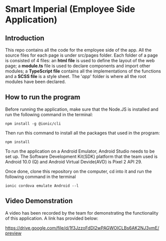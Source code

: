 # Smart Imperial (Employee Side Application)

## Introduction

This repo contains all the code for the employee side of the app. All the source files for each page is under src/pages folder. Each folder of a page is consisted of 4 files: an **html file** is used to define the layout of the web page; a **module.ts** file is used to declare components and import other modules; a **TypeScript file** contains all the implementations of the functions and a **SCSS file** is a style sheet. The '*app*' folder is where all the root modules have been declared.

## How to run the program

Before running the application, make sure that the Node.JS is installed and run the following command in the terminal:

```
npm install -g @ionic/cli
```
Then run this command to install all the packages that used in the program:

```
npm install
```

To run the application on a Android Emulator, Android Studio needs to be set up. The Software Development Kit(SDK) platform that the team used is Android 10.0 (Q) and Android Virtual Devide(AVD) is Pixel 2 API 29.

Once done, clone this repository on the computer, cd into it and run the following command in the terminal

```emulator
ionic cordova emulate Android --l
```

## Video Demonstration

A video has been recorded by the team for demonstrating the functionality of this application.
A link has provided below:

https://drive.google.com/file/d/1f3JzzoFdDI2wPAGWOICLBs6AK2NJ3vmE/preview
